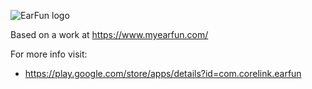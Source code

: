 ![EarFun logo](https://i.imgur.com/2WCUGcP.png)

Based on a work at https://www.myearfun.com/

For more info visit:
- https://play.google.com/store/apps/details?id=com.corelink.earfun
